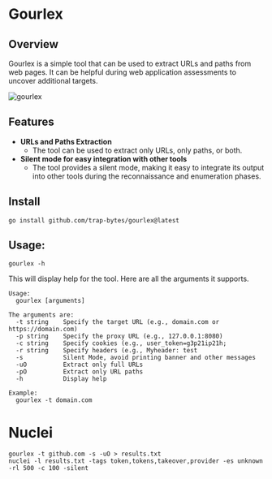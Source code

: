 # Gourlex

## Overview

Gourlex is a simple tool that can be used to extract URLs and paths from web pages. 
It can be helpful during web application assessments to uncover additional targets.

![gourlex](https://github.com/trap-bytes/gourlex/blob/main/static/gourlex.png)

## Features

- **URLs and Paths Extraction**
  - The tool can be used to extract only URLs, only paths, or both.
- **Silent mode for easy integration with other tools**
  - The tool provides a silent mode, making it easy to integrate its output into other tools during the reconnaissance and enumeration phases.

## Install

```
go install github.com/trap-bytes/gourlex@latest
```
## Usage:

```
gourlex -h
```

This will display help for the tool. Here are all the arguments it supports.

```
Usage:
  gourlex [arguments]

The arguments are:
  -t string    Specify the target URL (e.g., domain.com or https://domain.com)  
  -p string    Specify the proxy URL (e.g., 127.0.0.1:8080)
  -c string    Specify cookies (e.g., user_token=g3p21ip21h; 
  -r string    Specify headers (e.g., Myheader: test
  -s           Silent Mode, avoid printing banner and other messages
  -uO          Extract only full URLs
  -pO          Extract only URL paths
  -h           Display help

Example:
  gourlex -t domain.com
```
# Nuclei 
```
gourlex -t github.com -s -uO > results.txt
nuclei -l results.txt -tags token,tokens,takeover,provider -es unknown -rl 500 -c 100 -silent
```
